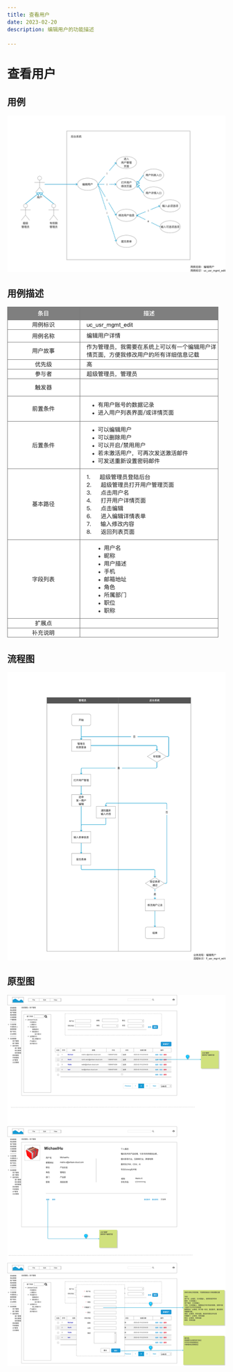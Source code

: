 ```yaml
---
title: 查看用户
date: 2023-02-20
description: 编辑用户的功能描述

---
```


# 查看用户


## 用例

![](../../../images/uc_usr_mgmt_edit.png)

## 用例描述

![](../../../images/uc_desc_usr_mgmt-edit.png)

## 流程图

![](../../../images/fl_usr_mgmt_edit.png)

## 原型图

![](../../../images/pt_usr_mgmt_edit.png)